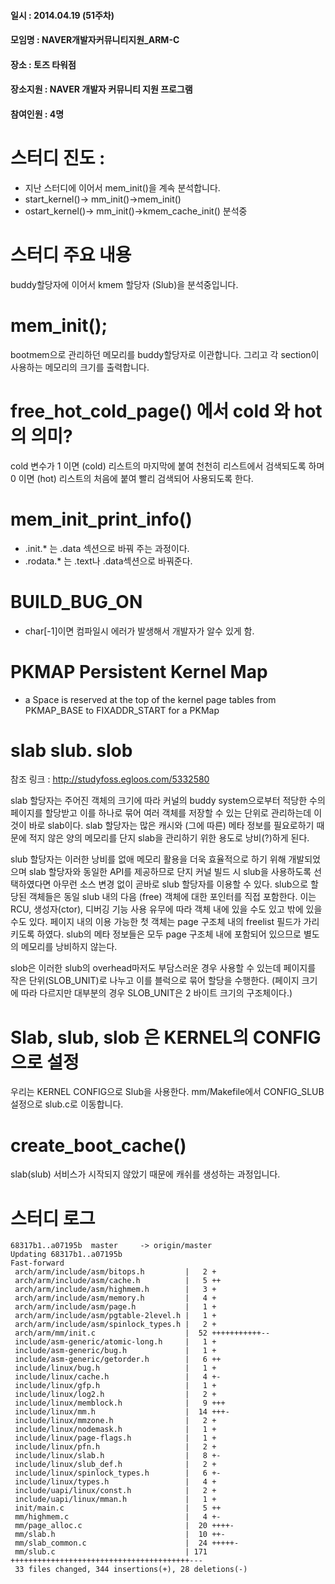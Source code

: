 #### 일시 : 2014.04.19 (51주차)
#### 모임명 : NAVER개발자커뮤니티지원_ARM-C
#### 장소 : 토즈 타워점
#### 장소지원 : NAVER 개발자 커뮤니티 지원 프로그램
#### 참여인원 :  4명

# 스터디 진도 : 
 - 지난 스터디에 이어서 mem_init()을 계속 분석합니다.
 - start_kernel()-> mm_init()->mem_init()
 - ostart_kernel()-> mm_init()->kmem_cache_init() 분석중

# 스터디 주요 내용
 buddy할당자에 이어서 kmem 할당자 (Slub)을 분석중입니다. 

# mem_init();
bootmem으로 관리하던 메모리를 buddy할당자로 이관합니다. 
그리고 각 section이 사용하는 메모리의 크기를 출력합니다. 

# free_hot_cold_page() 에서 cold 와 hot의 의미? 
 cold 변수가 1 이면 (cold)  리스트의 마지막에 붙여 천천히 
리스트에서 검색되도록 하며 0 이면 (hot) 리스트의 처음에 
붙여 빨리 검색되어 사용되도록 한다.

# mem_init_print_info()
 - .init.* 는 .data 섹션으로 바꿔 주는 과정이다. 
 - .rodata.* 는 .text나 .data섹션으로 바꿔준다. 

# BUILD_BUG_ON 
 - char[-1]이면 컴파일시 에러가 발생해서 개발자가 알수 있게 함.

# PKMAP Persistent Kernel Map
 - a Space is reserved at the top of the kernel page tables 
from PKMAP_BASE to FIXADDR_START for a PKMap

# slab slub. slob

참조 링크 : http://studyfoss.egloos.com/5332580

 slab 할당자는 주어진 객체의 크기에 따라 커널의 buddy system으로부터 
적당한 수의 페이지를 할당받고 이를 하나로 묶어 여러 객체를 저장할 수
있는 단위로 관리하는데 이것이 바로 slab이다. slab 할당자는 많은 캐시와 
(그에 따른) 메타 정보를 필요로하기 때문에 적지 않은 양의 메모리를 단지 
slab을 관리하기 위한 용도로 낭비(?)하게 된다.

 slub 할당자는 이러한 낭비를 없애 메모리 활용을 더욱 효율적으로 하기 
위해 개발되었으며 slab 할당자와 동일한 API를 제공하므로 단지 커널 
빌드 시 slub을 사용하도록 선택하였다면 아무런 소스 변경 없이 곧바로 
slub 할당자를 이용할 수 있다. slub으로 할당된 객체들은 동일 slub 내의 
다음 (free) 객체에 대한 포인터를 직접 포함한다. 이는 RCU, 생성자(ctor), 
디버깅 기능 사용 유무에 따라 객체 내에 있을 수도 있고 밖에 있을 수도 
있다. 페이지 내의 이용 가능한 첫 객체는 page 구조체 내의 freelist 
필드가 가리키도록 하였다. slub의 메타 정보들은 모두 page 구조체 내에 
포함되어 있으므로 별도의 메모리를 낭비하지 않는다.

 slob은 이러한 slub의 overhead마저도 부담스러운 경우 사용할 수 있는데
페이지를 작은 단위(SLOB_UNIT)로 나누고 이를 블럭으로 묶어 할당을 
수행한다. (페이지 크기에 따라 다르지만 대부분의 경우 SLOB_UNIT은 
2 바이트 크기의 구조체이다.)

# Slab, slub, slob 은 KERNEL의 CONFIG으로 설정
우리는 KERNEL CONFIG으로 Slub을 사용한다. 
mm/Makefile에서 CONFIG_SLUB 설정으로 slub.c로 이동합니다. 

# create_boot_cache()
 slab(slub) 서비스가 시작되지 않았기 때문에 캐쉬를 생성하는 과정입니다. 

# 스터디 로그

```
68317b1..a07195b  master     -> origin/master
Updating 68317b1..a07195b
Fast-forward
 arch/arm/include/asm/bitops.h         |   2 +
 arch/arm/include/asm/cache.h          |   5 ++
 arch/arm/include/asm/highmem.h        |   3 +
 arch/arm/include/asm/memory.h         |   4 +
 arch/arm/include/asm/page.h           |   1 +
 arch/arm/include/asm/pgtable-2level.h |   1 +
 arch/arm/include/asm/spinlock_types.h |   2 +
 arch/arm/mm/init.c                    |  52 +++++++++++--
 include/asm-generic/atomic-long.h     |   1 +
 include/asm-generic/bug.h             |   1 +
 include/asm-generic/getorder.h        |   6 ++
 include/linux/bug.h                   |   1 +
 include/linux/cache.h                 |   4 +-
 include/linux/gfp.h                   |   1 +
 include/linux/log2.h                  |   2 +
 include/linux/memblock.h              |   9 +++
 include/linux/mm.h                    |  14 +++-
 include/linux/mmzone.h                |   2 +
 include/linux/nodemask.h              |   1 +
 include/linux/page-flags.h            |   1 +
 include/linux/pfn.h                   |   2 +
 include/linux/slab.h                  |   8 +-
 include/linux/slub_def.h              |   2 +
 include/linux/spinlock_types.h        |   6 +-
 include/linux/types.h                 |   4 +
 include/uapi/linux/const.h            |   2 +
 include/uapi/linux/mman.h             |   1 +
 init/main.c                           |   5 ++
 mm/highmem.c                          |   4 +-
 mm/page_alloc.c                       |  20 ++++-
 mm/slab.h                             |  10 ++-
 mm/slab_common.c                      |  24 +++++-
 mm/slub.c                             | 171 ++++++++++++++++++++++++++++++++++++++++---
 33 files changed, 344 insertions(+), 28 deletions(-)
```
